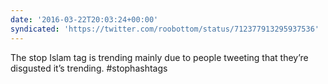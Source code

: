 ```yaml
---
date: '2016-03-22T20:03:24+00:00'
syndicated: 'https://twitter.com/roobottom/status/712377913295937536'
---
```

The stop Islam tag is trending mainly due to people tweeting that they’re disgusted it’s trending. #stophashtags
